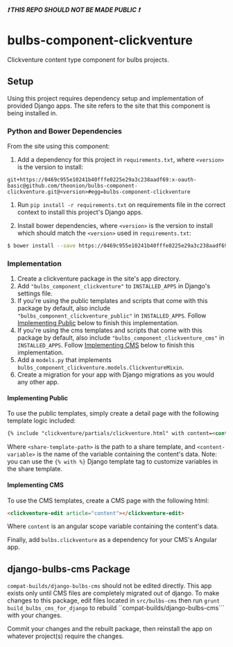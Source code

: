 <strong><i>:exclamation: THIS REPO SHOULD NOT BE MADE PUBLIC :exclamation:</i></strong>

# bulbs-component-clickventure
Clickventure content type component for bulbs projects.

## Setup
Using this project requires dependency setup and implementation of provided
Django apps. The site refers to the site that this component is being installed in.

### Python and Bower Dependencies
From the site using this component:

1. Add a dependency for this project in ```requirements.txt```, where ```<version>```
is the version to install:
  ```
  git+https://0469c955e10241b40fffe0225e29a3c238aadf69:x-oauth-basic@github.com/theonion/bulbs-component-clickventure.git@<version>#egg=bulbs-component-clickventure
  ```

1. Run ```pip install -r requirements.txt``` on requirements file in the correct
context to install this project's Django apps.

1. Install bower dependencies, where ```<version>``` is the version to
install which should match the ```<version>``` used in ```requirements.txt```:
  ```bash
  $ bower install --save https://0469c955e10241b40fffe0225e29a3c238aadf69:x-oauth-basic@github.com/theonion/bulbs-component-clickventure.git\#\<version>
  ```


### Implementation
1. Create a clickventure package in the site's app directory.
2. Add ```"bulbs_component_clickventure"``` to ```INSTALLED_APPS``` in Django's settings file.
3. If you're using the public templates and scripts that come with this package by
default, also include ```"bulbs_component_clickventure_public"``` in ```INSTALLED_APPS```. Follow [Implementing Public](#Implementing-public) below to finish this implementation.
4. If you're using the cms templates and scripts that come with this package by
default, also include ```"bulbs_component_clickventure_cms"``` in ```INSTALLED_APPS```. Follow [Implementing CMS](#Implementing-cms) below to finish this implementation.
5. Add a ```models.py``` that implements ```bulbs_component_clickventure.models.ClickventureMixin```.
6. Create a migration for your app with Django migrations as you would any other app.

#### Implementing Public
To use the public templates, simply create a detail page with the following template
logic included:
```html
{% include "clickventure/partials/clickventure.html" with content=<content-variable> share_partial_template="<share-template-path>" %}
```

Where ```<share-template-path>``` is the path to a share template, and
```<content-variable>``` is the name of the variable containing the content's data.
Note: you can use the ```{% with %}``` Django template tag to customize variables in
the share template.

#### Implementing CMS
To use the CMS templates, create a CMS page with the following html:
```html
<clickventure-edit article="content"></clickventure-edit>
```

Where ```content``` is an angular scope variable containing the content's data.

Finally, add ```bulbs.clickventure``` as a dependency for your CMS's Angular app.


## django-bulbs-cms Package
```compat-builds/django-bulbs-cms``` should not be edited directly. This app exists only until
CMS files are completely migrated out of django. To make changes to this package,
edit files located in ```src/bulbs-cms``` then run ```grunt build_bulbs_cms_for_django```
to rebuild ``compat-builds/django-bulbs-cms``` with your changes.

Commit your changes and the rebuilt package, then reinstall the app on whatever
project(s) require the changes.
